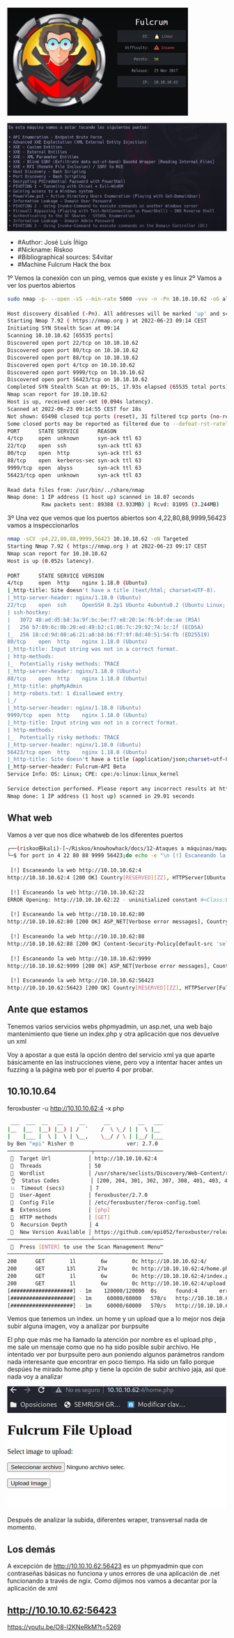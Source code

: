 ![](2022-06-23-08-20-07.png)

![](2022-06-23-08-20-43.png)

- #Author: José Luis Íñigo
- #Nickname: Riskoo
- #Bibliographical sources: S4vitar 
- #Machine Fulcrum Hack the box


1º Vemos la conexión con un ping, vemos que existe y es linux
2º Vamos a ver los puertos abiertos

```bash
sudo nmap -p- --open -sS --min-rate 5000 -vvv -n -Pn 10.10.10.62 -oG allports

Host discovery disabled (-Pn). All addresses will be marked 'up' and scan times may be slower.
Starting Nmap 7.92 ( https://nmap.org ) at 2022-06-23 09:14 CEST
Initiating SYN Stealth Scan at 09:14
Scanning 10.10.10.62 [65535 ports]
Discovered open port 22/tcp on 10.10.10.62
Discovered open port 80/tcp on 10.10.10.62
Discovered open port 88/tcp on 10.10.10.62
Discovered open port 4/tcp on 10.10.10.62
Discovered open port 9999/tcp on 10.10.10.62
Discovered open port 56423/tcp on 10.10.10.62
Completed SYN Stealth Scan at 09:15, 17.93s elapsed (65535 total ports)
Nmap scan report for 10.10.10.62
Host is up, received user-set (0.094s latency).
Scanned at 2022-06-23 09:14:55 CEST for 18s
Not shown: 65498 closed tcp ports (reset), 31 filtered tcp ports (no-response)
Some closed ports may be reported as filtered due to --defeat-rst-ratelimit
PORT      STATE SERVICE      REASON
4/tcp     open  unknown      syn-ack ttl 63
22/tcp    open  ssh          syn-ack ttl 63
80/tcp    open  http         syn-ack ttl 63
88/tcp    open  kerberos-sec syn-ack ttl 63
9999/tcp  open  abyss        syn-ack ttl 63
56423/tcp open  unknown      syn-ack ttl 63

Read data files from: /usr/bin/../share/nmap
Nmap done: 1 IP address (1 host up) scanned in 18.07 seconds
           Raw packets sent: 89388 (3.933MB) | Rcvd: 81095 (3.244MB)
```
3º Una vez que vemos que los puertos abiertos son 4,22,80,88,9999,56423 vamos a inspeccionarlos

```bash
nmap -sCV -p4,22,80,88,9999,56423 10.10.10.62 -oN Targeted
Starting Nmap 7.92 ( https://nmap.org ) at 2022-06-23 09:17 CEST
Nmap scan report for 10.10.10.62
Host is up (0.052s latency).

PORT      STATE SERVICE VERSION
4/tcp     open  http    nginx 1.18.0 (Ubuntu)
|_http-title: Site doesn't have a title (text/html; charset=UTF-8).
|_http-server-header: nginx/1.18.0 (Ubuntu)
22/tcp    open  ssh     OpenSSH 8.2p1 Ubuntu 4ubuntu0.2 (Ubuntu Linux; protocol 2.0)
| ssh-hostkey: 
|   3072 48:ad:d5:b8:3a:9f:bc:be:f7:e8:20:1e:f6:bf:de:ae (RSA)
|   256 b7:89:6c:0b:20:ed:49:b2:c1:86:7c:29:92:74:1c:1f (ECDSA)
|_  256 18:cd:9d:08:a6:21:a8:b8:b6:f7:9f:8d:40:51:54:fb (ED25519)
80/tcp    open  http    nginx 1.18.0 (Ubuntu)
|_http-title: Input string was not in a correct format.
| http-methods: 
|_  Potentially risky methods: TRACE
|_http-server-header: nginx/1.18.0 (Ubuntu)
88/tcp    open  http    nginx 1.18.0 (Ubuntu)
|_http-title: phpMyAdmin
| http-robots.txt: 1 disallowed entry 
|_/
|_http-server-header: nginx/1.18.0 (Ubuntu)
9999/tcp  open  http    nginx 1.18.0 (Ubuntu)
|_http-title: Input string was not in a correct format.
| http-methods: 
|_  Potentially risky methods: TRACE
|_http-server-header: nginx/1.18.0 (Ubuntu)
56423/tcp open  http    nginx 1.18.0 (Ubuntu)
|_http-title: Site doesn't have a title (application/json;charset=utf-8).
|_http-server-header: Fulcrum-API Beta
Service Info: OS: Linux; CPE: cpe:/o:linux:linux_kernel

Service detection performed. Please report any incorrect results at https://nmap.org/submit/ .
Nmap done: 1 IP address (1 host up) scanned in 29.01 seconds

```

## What web
Vamos a ver que nos dice whatweb de los diferentes puertos

```bash
┌──(riskoo㉿kali)-[~/Riskoo/knowhowhack/docs/12-Ataques a máquinas/maquinahtb/htb fulcrum machine/Report]
└─$ for port in 4 22 80 88 9999 56423;do echo -e "\n [!] Escaneando la web http://10.10.10.62:$port";whatweb http://10.10.10.62:$port;done                                                                                                                                                     

 [!] Escaneando la web http://10.10.10.62:4
http://10.10.10.62:4 [200 OK] Country[RESERVED][ZZ], HTTPServer[Ubuntu Linux][nginx/1.18.0 (Ubuntu)], IP[10.10.10.62], nginx[1.18.0]

 [!] Escaneando la web http://10.10.10.62:22
ERROR Opening: http://10.10.10.62:22 - uninitialized constant #<Class:ExtendedHTTPResponse>::HTTPBadResponse

 [!] Escaneando la web http://10.10.10.62:80
http://10.10.10.62:80 [200 OK] ASP_NET[Verbose error messages], Country[RESERVED][ZZ], HTTPServer[Ubuntu Linux][nginx/1.18.0 (Ubuntu)], IP[10.10.10.62], Title[Input string was not in a correct format.], nginx[1.18.0]

 [!] Escaneando la web http://10.10.10.62:88
http://10.10.10.62:88 [200 OK] Content-Security-Policy[default-src 'self' ;options inline-script eval-script;referrer no-referrer;img-src 'self' data:  *.tile.openstreetmap.org;,default-src 'self' ;script-src 'self'  'unsafe-inline' 'unsafe-eval';referrer no-referrer;style-src 'self' 'unsafe-inline' ;img-src 'self' data:  *.tile.openstreetmap.org;], Cookies[phpMyAdmin,pmaCookieVer,pma_collation_connection,pma_lang], Country[RESERVED][ZZ], HTML5, HTTPServer[Ubuntu Linux][nginx/1.18.0 (Ubuntu)], HttpOnly[phpMyAdmin,pmaCookieVer,pma_collation_connection,pma_lang], IP[10.10.10.62], JQuery, PasswordField[pma_password], Script[text/javascript], Title[phpMyAdmin], UncommonHeaders[x-ob_mode,referrer-policy,content-security-policy,x-content-security-policy,x-webkit-csp,x-content-type-options,x-permitted-cross-domain-policies,x-robots-tag], X-Frame-Options[DENY], X-UA-Compatible[IE=Edge], X-XSS-Protection[1; mode=block], nginx[1.18.0], phpMyAdmin[4.7.4]

 [!] Escaneando la web http://10.10.10.62:9999
http://10.10.10.62:9999 [200 OK] ASP_NET[Verbose error messages], Country[RESERVED][ZZ], HTTPServer[Ubuntu Linux][nginx/1.18.0 (Ubuntu)], IP[10.10.10.62], Title[Input string was not in a correct format.], nginx[1.18.0]

 [!] Escaneando la web http://10.10.10.62:56423
http://10.10.10.62:56423 [200 OK] Country[RESERVED][ZZ], HTTPServer[Fulcrum-API Beta], IP[10.10.10.62]

```

## Ante que estamos

Tenemos varios servicios webs phpmyadmin, un asp.net, una web bajo mantenimiento que tiene un index.php y otra aplicación que nos devuelve un xml

Voy a apostar a que está la opción dentro del servicio xml ya que aparte básicamente en las instrucciones viene, pero voy a intentar hacer antes un fuzzing a la página web por el puerto 4 por probar.

## 10.10.10.64

feroxbuster -u http://10.10.10.62:4 -x php                                                                                          

```bash
 ___  ___  __   __     __      __         __   ___
|__  |__  |__) |__) | /  `    /  \ \_/ | |  \ |__
|    |___ |  \ |  \ | \__,    \__/ / \ | |__/ |___
by Ben "epi" Risher 🤓                 ver: 2.7.0
───────────────────────────┬──────────────────────
 🎯  Target Url            │ http://10.10.10.62:4
 🚀  Threads               │ 50
 📖  Wordlist              │ /usr/share/seclists/Discovery/Web-Content/raft-medium-directories.txt
 👌  Status Codes          │ [200, 204, 301, 302, 307, 308, 401, 403, 405, 500]
 💥  Timeout (secs)        │ 7
 🦡  User-Agent            │ feroxbuster/2.7.0
 💉  Config File           │ /etc/feroxbuster/ferox-config.toml
 💲  Extensions            │ [php]
 🏁  HTTP methods          │ [GET]
 🔃  Recursion Depth       │ 4
 🎉  New Version Available │ https://github.com/epi052/feroxbuster/releases/latest
───────────────────────────┴──────────────────────
 🏁  Press [ENTER] to use the Scan Management Menu™
──────────────────────────────────────────────────
200      GET        1l        6w        0c http://10.10.10.62:4/
200      GET       13l       27w        0c http://10.10.10.62:4/home.php
200      GET        1l        6w        0c http://10.10.10.62:4/index.php
200      GET        1l        6w        0c http://10.10.10.62:4/upload.php
[####################] - 1m    120000/120000  0s      found:4       errors:0      
[####################] - 1m     60000/60000   570/s   http://10.10.10.62:4 
[####################] - 1m     60000/60000   570/s   http://10.10.10.62:4/ 

```

Vemos que tenemos un index. un home y un upload que a lo mejor nos deja subir alguna imagen, voy a analizar por burpsuite

El php que más me ha llamado la atención por nombre es el upload.php , me sale un mensaje como que no ha sido posible subir archivo. He intentado ver por burpsuite pero aun poniendo algunos parámetros random nada interesante que encontrar en poco tiempo. Ha sido un fallo porque despúes he mirado home.php y tiene la opción de subir archivo jaja, así que nada voy a analizar

![](2022-06-23-10-03-22.png)

Después de analizar la subida, diferentes wraper, transversal nada de momento.

## Los demás
A excepción de http://10.10.10.62:56423 es un phpmyadmin que con contraseñas básicas no funciona y unos errores de una aplicación de .net funcionando a través de ngix. Como dijimos nos vamos a decantar por la aplicación de xml

## http://10.10.10.62:56423


https://youtu.be/O8-l2KNeRkM?t=5269